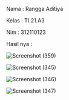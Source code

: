 Nama : Rangga Aditiya

Kelas : TI.21.A3

Nim : 312110123

Hasil nya : 

![Screenshot (359)](https://github.com/Ranggaaditiya/Lab8_web/assets/127511355/5078ec55-57b1-4591-b513-bee61b148e86)


![Screenshot (345)](https://github.com/Ranggaaditiya/Lab7_web/assets/127511355/7c977dd3-b866-49c2-8fe1-712d5f6d8886)

![Screenshot (346)](https://github.com/Ranggaaditiya/Lab7_web/assets/127511355/6f13dda2-251c-4485-b029-bced5d0c8fbf)

![Screenshot (347)](https://github.com/Ranggaaditiya/Lab7_web/assets/127511355/245b2691-51c4-4efd-a1cf-9cda40d3e78b)






